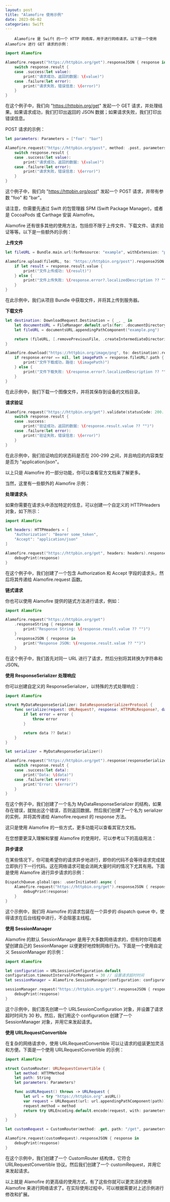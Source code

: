 ```yaml
---
layout: post
title: "Alamofire 使用示例"
date: 2023-06-02
categories: Swift
---
```

        Alamofire 是 Swift 的一个 HTTP 网络库，用于进行网络请求。以下是一个使用 Alamofire 进行 GET 请求的示例：

```swift
import Alamofire

Alamofire.request("https://httpbin.org/get").responseJSON { response in
    switch response.result {
    case .success(let value):
        print("请求成功，返回的数据: \(value)")
    case .failure(let error):
        print("请求失败，错误信息: \(error)")
    }
}
```

在这个例子中，我们向 "https://httpbin.org/get" 发起一个 GET 请求，并处理结果。如果请求成功，我们打印出返回的 JSON 数据；如果请求失败，我们打印出错误信息。

POST 请求的示例：

```swift
let parameters: Parameters = ["foo": "bar"]

Alamofire.request("https://httpbin.org/post", method: .post, parameters: parameters).responseJSON { response in
    switch response.result {
    case .success(let value):
        print("请求成功，返回的数据: \(value)")
    case .failure(let error):
        print("请求失败，错误信息: \(error)")
    }
}
```

这个例子中，我们向 "https://httpbin.org/post" 发起一个 POST 请求，并带有参数 "foo" 和 "bar"。

请注意，你需要先通过 Swift 的包管理器 SPM (Swift Package Manager)，或者是 CocoaPods 或 Carthage 安装 Alamofire。


Alamofire 还有很多其他的使用方法，包括但不限于上传文件、下载文件、请求验证等等。以下是一些额外的示例：

**上传文件**

```swift
let fileURL = Bundle.main.url(forResource: "example", withExtension: "png")!

Alamofire.upload(fileURL, to: "https://httpbin.org/post").responseJSON { response in
    if let result = response.result.value {
        print("文件上传成功: \(result)")
    } else {
        print("文件上传失败: \(response.error?.localizedDescription ?? "")")
    }
}
```

在此示例中，我们从项目 Bundle 中获取文件，并将其上传到服务器。

**下载文件**

```swift
let destination: DownloadRequest.Destination = { _, _ in
    let documentsURL = FileManager.default.urls(for: .documentDirectory, in: .userDomainMask)[0]
    let fileURL = documentsURL.appendingPathComponent("example.png")

    return (fileURL, [.removePreviousFile, .createIntermediateDirectories])
}

Alamofire.download("https://httpbin.org/image/png", to: destination).response { response in
    if response.error == nil, let imagePath = response.fileURL?.path {
        print("文件下载成功，路径: \(imagePath)")
    } else {
        print("文件下载失败: \(response.error?.localizedDescription ?? "")")
    }
}
```

在此示例中，我们下载一个图像文件，并将其保存到设备的文档目录。

**请求验证**

```swift
Alamofire.request("https://httpbin.org/get").validate(statusCode: 200..<300).validate(contentType: ["application/json"]).responseJSON { response in
    switch response.result {
    case .success:
        print("验证成功，返回的数据: \(response.result.value ?? "")")
    case .failure(let error):
        print("验证失败，错误信息: \(error)")
    }
}
```

在此示例中，我们验证响应的状态码是否在 200-299 之间，并且响应的内容类型是否为 "application/json"。

以上只是 Alamofire 的一部分功能，你可以查看官方文档来了解更多。


当然，这里有一些额外的 Alamofire 示例：

**处理请求头**

如果你需要在请求头中添加特定的信息，可以创建一个自定义的 HTTPHeaders 对象，如下所示：

```swift
import Alamofire

let headers: HTTPHeaders = [
    "Authorization": "Bearer some_token",
    "Accept": "application/json"
]

Alamofire.request("https://httpbin.org/get", headers: headers).responseJSON { response in
    debugPrint(response)
}
```

在这个例子中，我们创建了一个包含 Authorization 和 Accept 字段的请求头，然后将其传递给 Alamofire.request 函数。

**链式请求**

你也可以使用 Alamofire 提供的链式方法进行请求，例如：

```swift
import Alamofire

Alamofire.request("https://httpbin.org/get")
    .responseString { response in
        print("Response String: \(response.result.value ?? "")")
    }
    .responseJSON { response in
        print("Response JSON: \(response.result.value ?? "")")
    }
```

在这个例子中，我们首先对同一 URL 进行了请求，然后分别将其转换为字符串和 JSON。

**使用 ResponseSerializer 处理响应**

你可以创建自定义的 ResponseSerializer，以特殊的方式处理响应：

```swift
import Alamofire

struct MyDataResponseSerializer: DataResponseSerializerProtocol {
    func serialize(request: URLRequest?, response: HTTPURLResponse?, data: Data?, error: Error?) throws -> Data {
        if let error = error {
            throw error
        }

        return data ?? Data()
    }
}

let serializer = MyDataResponseSerializer()

Alamofire.request("https://httpbin.org/get").response(responseSerializer: serializer) { response in
    switch response.result {
    case .success(let data):
        print("Data: \(data)")
    case .failure(let error):
        print("Error: \(error)")
    }
}
```

在这个例子中，我们创建了一个名为 MyDataResponseSerializer 的结构，如果存在错误，就抛出这个错误，否则返回数据。然后我们创建了一个名为 serializer 的实例，并将其传递给 Alamofire.request 的 response 方法。

这只是使用 Alamofire 的一些方式，更多功能可以查看其官方文档。

在您想要更深入理解和掌握 Alamofire 的使用时，可以参考以下的高级用法：

**异步请求**

在某些情况下，你可能希望你的请求异步地进行，即你的代码不会等待请求完成就立即执行下一行代码。这在网络请求可能会消耗大量时间的情况下尤其有用。下面是使用 Alamofire 进行异步请求的示例：

```swift
DispatchQueue.global(qos: .userInitiated).async {
    Alamofire.request("https://httpbin.org/get").responseJSON { response in
        debugPrint(response)
    }
}
```

这个示例中，我们将 Alamofire 的请求包装在一个异步的 dispatch queue 中，使得请求在后台线程中进行，不会阻塞主线程。

**使用 SessionManager**

Alamofire 的默认 SessionManager 是用于大多数网络请求的，但有时你可能希望创建自己的 SessionManager 以便更好地控制网络行为。下面是一个使用自定义 SessionManager 的示例：

```swift
import Alamofire

let configuration = URLSessionConfiguration.default
configuration.timeoutIntervalForRequest = 30 // 设置请求超时时间
let sessionManager = Alamofire.SessionManager(configuration: configuration)

sessionManager.request("https://httpbin.org/get").responseJSON { response in
    debugPrint(response)
}
```

这个示例中，我们首先创建一个 URLSessionConfiguration 对象，并设置了请求超时时间为 30 秒。然后，我们用这个 configuration 创建了一个 SessionManager 对象，并用它来发起请求。

**使用 URLRequestConvertible**

在复杂的网络请求中，使用 URLRequestConvertible 可以让请求的组装更加灵活和方便。下面是一个使用 URLRequestConvertible 的示例：

```swift
import Alamofire

struct CustomRouter: URLRequestConvertible {
    let method: HTTPMethod
    let path: String
    let parameters: Parameters?

    func asURLRequest() throws -> URLRequest {
        let url = try "https://httpbin.org".asURL()
        var request = URLRequest(url: url.appendingPathComponent(path))
        request.method = method
        return try URLEncoding.default.encode(request, with: parameters)
    }
}

let customRequest = CustomRouter(method: .get, path: "/get", parameters: ["foo": "bar"])

Alamofire.request(customRequest).responseJSON { response in
    debugPrint(response)
}
```

在这个示例中，我们创建了一个 CustomRouter 结构体，它符合 URLRequestConvertible 协议。然后我们创建了一个 customRequest，并用它来发起请求。

以上就是 Alamofire 的更高级的使用方式，有了这些你就可以更灵活的使用 Alamofire 来进行网络请求了。在实际使用过程中，可以根据需要对上述示例进行修改和扩展。